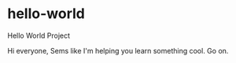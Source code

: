 # hello-world
Hello World Project

Hi everyone,
Sems like I'm helping you learn something cool. Go on.
